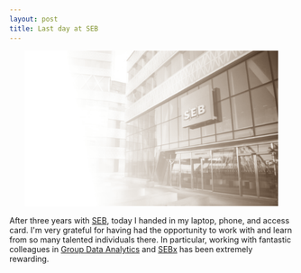 ```yaml
---
layout: post
title: Last day at SEB
---
```


<p align="center">
    <img width="450" src="img/bye_seb.png">
</p>

After three years with [SEB](https://sebgroup.com/), today I handed in my laptop, phone, and access card.
I'm very grateful for having had the opportunity to work with and learn from so
many talented individuals there. In particular, working with fantastic
colleagues in [Group Data
Analytics](https://sebgroup.com/career/who-are-we/career-at-seb/tech) and
[SEBx](https://sebx.io/) has been extremely rewarding.
